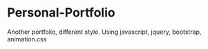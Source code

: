 # Personal-Portfolio
Another portfolio, different style. Using javascript, jquery, bootstrap, animation.css
